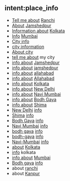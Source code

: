 ## intent:place_info
- [Tell me about](placeinfo) [Ranchi](city)
- [About](placeinfo) [Jamshedpur](city)
- [Information about](placeinfo) [Kolkata](city)
- [Info](placeinfo) [Mumbai](city)
- [City info](placeinfo)
- [city information](placeinfo)
- [About city](placeinfo)
- [tell me about](placeinfo) my city
- [info about](placeinfo) [Jamshedpur](city)
- [info about](placeinfo) [jamshedpur](city)
- [info about](placeinfo) [allahabad](city)
- [info about](placeinfo) [Allahabad](city)
- [info about](placeinfo) [Kolkata](city)
- [info about](placeinfo) [New Delhi](city)
- [info about](placeinfo) [Navi Mumbai](city)
- [info about](placeinfo) [Bodh Gaya](city)
- [info about](placeinfo) [Shima](city)
- [New Delhi](city) [info](placeinfo)
- [Shima](city) [info](placeinfo)
- [Bodh Gaya](city) [info](placeinfo)
- [Navi Mumbai](city) [info](placeinfo)
- [bodh gaya](city) [info](placeinfo)
- [bodh-gaya](city) [info](placeinfo)
- [Navi-Mumbai](city) [info](placeinfo)
- [about](placeinfo) [Kolkata](city)
- [info](placeinfo) kolkata
- [info about](placeinfo) [Mumbai](city)
- [Bodh gaya](city) [info](placeinfo)
- about [ranchi](city:Ranchi)
- about [Kanpur](city)
